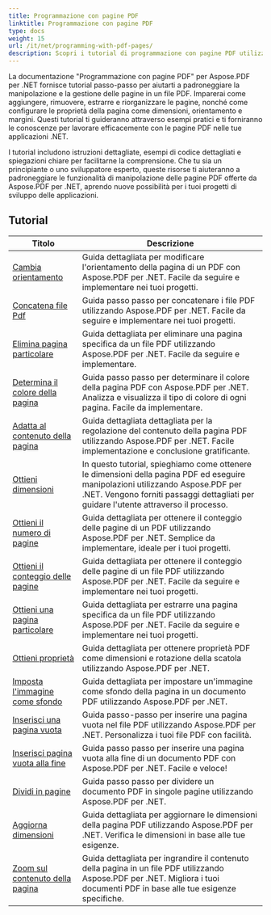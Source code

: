```yaml
---
title: Programmazione con pagine PDF
linktitle: Programmazione con pagine PDF
type: docs
weight: 15
url: /it/net/programming-with-pdf-pages/
description: Scopri i tutorial di programmazione con pagine PDF utilizzando Aspose.PDF per .NET. Scopri come manipolare e personalizzare le pagine dei file PDF.
---
```

La documentazione "Programmazione con pagine PDF" per Aspose.PDF per .NET fornisce tutorial passo-passo per aiutarti a padroneggiare la manipolazione e la gestione delle pagine in un file PDF. Imparerai come aggiungere, rimuovere, estrarre e riorganizzare le pagine, nonché come configurare le proprietà della pagina come dimensioni, orientamento e margini. Questi tutorial ti guideranno attraverso esempi pratici e ti forniranno le conoscenze per lavorare efficacemente con le pagine PDF nelle tue applicazioni .NET.

I tutorial includono istruzioni dettagliate, esempi di codice dettagliati e spiegazioni chiare per facilitarne la comprensione. Che tu sia un principiante o uno sviluppatore esperto, queste risorse ti aiuteranno a padroneggiare le funzionalità di manipolazione delle pagine PDF offerte da Aspose.PDF per .NET, aprendo nuove possibilità per i tuoi progetti di sviluppo delle applicazioni.

## Tutorial
| Titolo | Descrizione |
| --- | --- | 
| [Cambia orientamento](./change-orientation/) | Guida dettagliata per modificare l'orientamento della pagina di un PDF con Aspose.PDF per .NET. Facile da seguire e implementare nei tuoi progetti. |  
| [Concatena file Pdf](./concatenate-pdf-files/) | Guida passo passo per concatenare i file PDF utilizzando Aspose.PDF per .NET. Facile da seguire e implementare nei tuoi progetti. |  
| [Elimina pagina particolare](./delete-particular-page/) | Guida dettagliata per eliminare una pagina specifica da un file PDF utilizzando Aspose.PDF per .NET. Facile da seguire e implementare. |  
| [Determina il colore della pagina](./determine-page-color/) | Guida passo passo per determinare il colore della pagina PDF con Aspose.PDF per .NET. Analizza e visualizza il tipo di colore di ogni pagina. Facile da implementare. |  
| [Adatta al contenuto della pagina](./fit-page-contents/) | Guida dettagliata dettagliata per la regolazione del contenuto della pagina PDF utilizzando Aspose.PDF per .NET. Facile implementazione e conclusione gratificante. |  
| [Ottieni dimensioni](./get-dimensions/) | In questo tutorial, spieghiamo come ottenere le dimensioni della pagina PDF ed eseguire manipolazioni utilizzando Aspose.PDF per .NET. Vengono forniti passaggi dettagliati per guidare l'utente attraverso il processo. |  
| [Ottieni il numero di pagine](./get-number-of-pages/) | Guida dettagliata per ottenere il conteggio delle pagine di un PDF utilizzando Aspose.PDF per .NET. Semplice da implementare, ideale per i tuoi progetti. |  
| [Ottieni il conteggio delle pagine](./get-page-count/) | Guida dettagliata per ottenere il conteggio delle pagine di un file PDF utilizzando Aspose.PDF per .NET. Facile da seguire e implementare nei tuoi progetti. |  
| [Ottieni una pagina particolare](./get-particular-page/) | Guida dettagliata per estrarre una pagina specifica da un file PDF utilizzando Aspose.PDF per .NET. Facile da seguire e implementare nei tuoi progetti. |  
| [Ottieni proprietà](./get-properties/) | Guida dettagliata per ottenere proprietà PDF come dimensioni e rotazione della scatola utilizzando Aspose.PDF per .NET. |  
| [Imposta l'immagine come sfondo](./image-as-background/) | Guida dettagliata per impostare un'immagine come sfondo della pagina in un documento PDF utilizzando Aspose.PDF per .NET. |  
| [Inserisci una pagina vuota](./insert-empty-page/) | Guida passo-passo per inserire una pagina vuota nel file PDF utilizzando Aspose.PDF per .NET. Personalizza i tuoi file PDF con facilità. |  
| [Inserisci pagina vuota alla fine](./insert-empty-page-at-end/) | Guida passo passo per inserire una pagina vuota alla fine di un documento PDF con Aspose.PDF per .NET. Facile e veloce! |  
| [Dividi in pagine](./split-to-pages/) | Guida passo passo per dividere un documento PDF in singole pagine utilizzando Aspose.PDF per .NET. |  
| [Aggiorna dimensioni](./update-dimensions/) | Guida dettagliata per aggiornare le dimensioni della pagina PDF utilizzando Aspose.PDF per .NET. Verifica le dimensioni in base alle tue esigenze. |  
| [Zoom sul contenuto della pagina](./zoom-to-page-contents/) | Guida dettagliata per ingrandire il contenuto della pagina in un file PDF utilizzando Aspose.PDF per .NET. Migliora i tuoi documenti PDF in base alle tue esigenze specifiche. |  